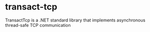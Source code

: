 # transact-tcp
TransactTcp is a .NET standard library that implements asynchronous thread-safe TCP communication
